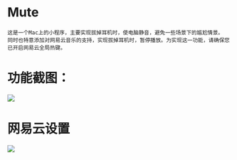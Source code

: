 # Mute
    这是一个Mac上的小程序，主要实现拔掉耳机时，使电脑静音，避免一些场景下的尴尬情景。
    同时也特意添加对网易云音乐的支持，实现拔掉耳机时，暂停播放。为实现这一功能，请确保您已开启网易云全局热键。

# 功能截图：
![](https://github.com/w1874/Mute/blob/master/%E7%B4%A0%E6%9D%90/Jietu20170819-212920%402x.jpg)
# 网易云设置
![](https://github.com/w1874/Mute/blob/master/%E7%B4%A0%E6%9D%90/Jietu20170819-213046.jpg)

